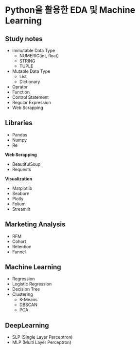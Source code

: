 # Python을 활용한 EDA 및 Machine Learning

## Study notes
- Immutable Data Type
  - NUMERIC(int, float)
  - STRING
  - TUPLE
- Mutable Data Type
  - List
  - Dictionary
- Oprator
- Function
- Control Statement
- Regular Expression
- Web Scrapping

## Libraries
- Pandas
- Numpy
- Re

**Web Scrapping**
- BeautifulSoup
- Requests
  
**Visualization**
- Matplotlib
- Seaborn
- Plotly
- Folium
- Streamlit

## Marketing Analysis
- RFM
- Cohort
- Retention
- Funnel

## Machine Learning
- Regression
- Logistic Regression
- Decision Tree
- Clustering
  - K-Means
  - DBSCAN
  - PCA

## DeepLearning
- SLP (Single Layer Perceptron)
- MLP (Multi Layer Perceptron)
